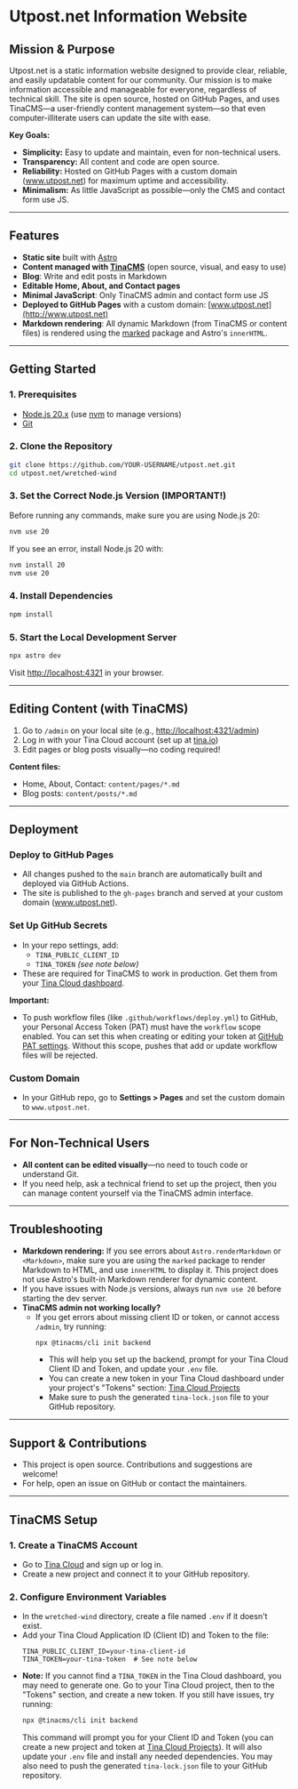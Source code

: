 # Utpost.net Information Website

## Mission & Purpose

Utpost.net is a static information website designed to provide clear, reliable, and easily updatable content for our community. Our mission is to make information accessible and manageable for everyone, regardless of technical skill. The site is open source, hosted on GitHub Pages, and uses TinaCMS—a user-friendly content management system—so that even computer-illiterate users can update the site with ease.

**Key Goals:**
- **Simplicity:** Easy to update and maintain, even for non-technical users.
- **Transparency:** All content and code are open source.
- **Reliability:** Hosted on GitHub Pages with a custom domain (www.utpost.net) for maximum uptime and accessibility.
- **Minimalism:** As little JavaScript as possible—only the CMS and contact form use JS.

---

## Features
- **Static site** built with [Astro](https://astro.build/)
- **Content managed with [TinaCMS](https://tina.io/)** (open source, visual, and easy to use)
- **Blog**: Write and edit posts in Markdown
- **Editable Home, About, and Contact pages**
- **Minimal JavaScript**: Only TinaCMS admin and contact form use JS
- **Deployed to GitHub Pages** with a custom domain: [www.utpost.net](http://www.utpost.net)
- **Markdown rendering**: All dynamic Markdown (from TinaCMS or content files) is rendered using the [marked](https://www.npmjs.com/package/marked) package and Astro's `innerHTML`.

---

## Getting Started

### 1. Prerequisites
- [Node.js 20.x](https://nodejs.org/) (use [nvm](https://github.com/nvm-sh/nvm) to manage versions)
- [Git](https://git-scm.com/)

### 2. Clone the Repository
```sh
git clone https://github.com/YOUR-USERNAME/utpost.net.git
cd utpost.net/wretched-wind
```

### 3. Set the Correct Node.js Version (IMPORTANT!)
Before running any commands, make sure you are using Node.js 20:
```sh
nvm use 20
```
If you see an error, install Node.js 20 with:
```sh
nvm install 20
nvm use 20
```

### 4. Install Dependencies
```sh
npm install
```

### 5. Start the Local Development Server
```sh
npx astro dev
```
Visit [http://localhost:4321](http://localhost:4321) in your browser.

---

## Editing Content (with TinaCMS)
1. Go to `/admin` on your local site (e.g., [http://localhost:4321/admin](http://localhost:4321/admin))
2. Log in with your Tina Cloud account (set up at [tina.io](https://tina.io/))
3. Edit pages or blog posts visually—no coding required!

**Content files:**
- Home, About, Contact: `content/pages/*.md`
- Blog posts: `content/posts/*.md`

---

## Deployment

### Deploy to GitHub Pages
- All changes pushed to the `main` branch are automatically built and deployed via GitHub Actions.
- The site is published to the `gh-pages` branch and served at your custom domain (www.utpost.net).

### Set Up GitHub Secrets
- In your repo settings, add:
  - `TINA_PUBLIC_CLIENT_ID`
  - `TINA_TOKEN` *(see note below)*
- These are required for TinaCMS to work in production. Get them from your [Tina Cloud dashboard](https://app.tina.io/projects).

**Important:**
- To push workflow files (like `.github/workflows/deploy.yml`) to GitHub, your Personal Access Token (PAT) must have the `workflow` scope enabled. You can set this when creating or editing your token at [GitHub PAT settings](https://github.com/settings/tokens). Without this scope, pushes that add or update workflow files will be rejected.

### Custom Domain
- In your GitHub repo, go to **Settings > Pages** and set the custom domain to `www.utpost.net`.

---

## For Non-Technical Users
- **All content can be edited visually**—no need to touch code or understand Git.
- If you need help, ask a technical friend to set up the project, then you can manage content yourself via the TinaCMS admin interface.

---

## Troubleshooting
- **Markdown rendering:** If you see errors about `Astro.renderMarkdown` or `<Markdown>`, make sure you are using the `marked` package to render Markdown to HTML, and use `innerHTML` to display it. This project does not use Astro's built-in Markdown renderer for dynamic content.
- If you have issues with Node.js versions, always run `nvm use 20` before starting the dev server.
- **TinaCMS admin not working locally?**
  - If you get errors about missing client ID or token, or cannot access `/admin`, try running:
    ```sh
    npx @tinacms/cli init backend
    ```
    - This will help you set up the backend, prompt for your Tina Cloud Client ID and Token, and update your `.env` file.
    - You can create a new token in your Tina Cloud dashboard under your project's "Tokens" section: [Tina Cloud Projects](https://app.tina.io/projects/new)
    - Make sure to push the generated `tina-lock.json` file to your GitHub repository.

---

## Support & Contributions
- This project is open source. Contributions and suggestions are welcome!
- For help, open an issue on GitHub or contact the maintainers.

---

## TinaCMS Setup

### 1. Create a TinaCMS Account
- Go to [Tina Cloud](https://app.tina.io/) and sign up or log in.
- Create a new project and connect it to your GitHub repository.

### 2. Configure Environment Variables
- In the `wretched-wind` directory, create a file named `.env` if it doesn't exist.
- Add your Tina Cloud Application ID (Client ID) and Token to the file:
  ```env
  TINA_PUBLIC_CLIENT_ID=your-tina-client-id
  TINA_TOKEN=your-tina-token  # See note below
  ```
- **Note:** If you cannot find a `TINA_TOKEN` in the Tina Cloud dashboard, you may need to generate one. Go to your Tina Cloud project, then to the "Tokens" section, and create a new token. If you still have issues, try running:
  ```sh
  npx @tinacms/cli init backend
  ```
  This command will prompt you for your Client ID and Token (you can create a new project and token at [Tina Cloud Projects](https://app.tina.io/projects/new)). It will also update your `.env` file and install any needed dependencies. You may also need to push the generated `tina-lock.json` file to your GitHub repository.

```